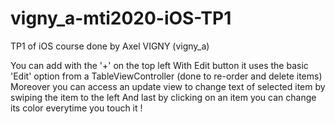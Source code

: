 # vigny_a-mti2020-iOS-TP1
TP1 of iOS course done by Axel VIGNY (vigny_a)

You can add with the '+' on the top left
With Edit button it uses the basic 'Edit' option from a TableViewController (done to re-order and delete items)
Moreover you can access an update view to change text of selected item by swiping the item to the left
And last by clicking on an item you can change its color everytime you touch it !